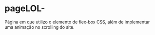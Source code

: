 # pageLOL-
Página em que utilizo o elemento de flex-box CSS, além de implementar uma animação no scrolling do site.
